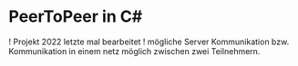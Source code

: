 # PeerToPeer in C#

! Projekt 2022 letzte mal bearbeitet !
mögliche Server Kommunikation bzw. Kommunikation in einem netz möglich zwischen zwei Teilnehmern. 
